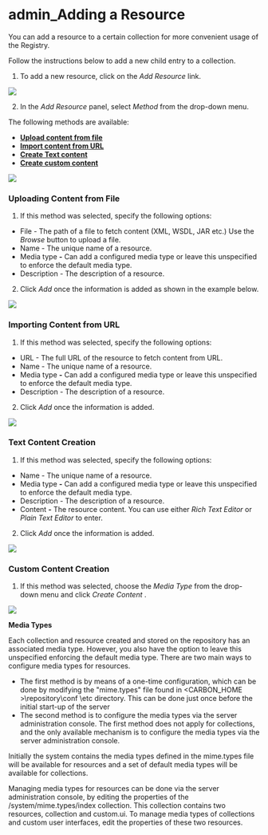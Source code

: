 # admin\_Adding a Resource

You can add a resource to a certain collection for more convenient usage of the Registry.

Follow the instructions below to add a new child entry to a collection.

1. To add a new resource, click on the *Add Resource* link.

![]({{base_path}}/assets/attachments/126562631/126562638.png)

2. In the *Add Resource* panel, select *Method* from the drop-down menu.

The following methods are available:

-   **[Upload content from file](#admin_AddingaResource-1)**
-   **[Import content from URL](#admin_AddingaResource-2)**
-   **[Create Text content](#admin_AddingaResource-3)**
-   **[Create custom content](#admin_AddingaResource-4)**

![]({{base_path}}/assets/attachments/126562631/126562637.png)

### Uploading Content from File

1. If this method was selected, specify the following options:

-   File - The path of a file to fetch content (XML, WSDL, JAR etc.) Use the *Browse* button to upload a file.
-   Name - The unique name of a resource.
-   Media type **-** Can add a configured media type or leave this unspecified to enforce the default media type.
-   Description - The description of a resource.

2. Click *Add* once the information is added as shown in the example below.

![]({{base_path}}/assets/attachments/126562631/126562635.png)

### Importing Content from URL

1. If this method was selected, specify the following options:

-   URL - The full URL of the resource to fetch content from URL.
-   Name - The unique name of a resource.
-   Media type **-** Can add a configured media type or leave this unspecified to enforce the default media type.
-   Description - The description of a resource.

2. Click *Add* once the information is added.

![]({{base_path}}/assets/attachments/126562631/126562633.png)

### Text Content Creation

1. If this method was selected, specify the following options:

-   Name - The unique name of a resource.
-   Media type **-** Can add a configured media type or leave this unspecified to enforce the default media type.
-   Description - The description of a resource.
-   Content **-** The resource content. You can use either *Rich Text Editor* or *Plain Text Editor* to enter.

2. Click *Add* once the information is added.

![]({{base_path}}/assets/attachments/126562631/126562632.png)

### Custom Content Creation

1. If this method was selected, choose the *Media Type* from the drop-down menu and click *Create Content* .

![]({{base_path}}/assets/attachments/126562631/126562636.png)

**Media Types**

Each collection and resource created and stored on the repository has an associated media type. However, you also have the option to leave this unspecified enforcing the default media type. There are two main ways to configure media types for resources.

-   The first method is by means of a one-time configuration, which can be done by modifying the "mime.types" file found in &lt;CARBON\_HOME &gt;\\repository\\conf \\etc directory. This can be done just once before the initial start-up of the server
-   The second method is to configure the media types via the server administration console. The first method does not apply for collections, and the only available mechanism is to configure the media types via the server administration console.

Initially the system contains the media types defined in the mime.types file will be available for resources and a set of default media types will be available for collections.

Managing media types for resources can be done via the server administration console, by editing the properties of the /system/mime.types/index collection. This collection contains two resources, collection and custom.ui. To manage media types of collections and custom user interfaces, edit the properties of these two resources.
